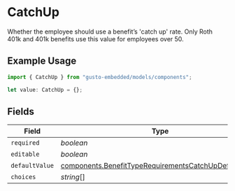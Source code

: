 # CatchUp

Whether the employee should use a benefit’s 'catch up' rate. Only Roth 401k and 401k benefits use this value for employees over 50.

## Example Usage

```typescript
import { CatchUp } from "gusto-embedded/models/components";

let value: CatchUp = {};
```

## Fields

| Field                                                                                                                          | Type                                                                                                                           | Required                                                                                                                       | Description                                                                                                                    |
| ------------------------------------------------------------------------------------------------------------------------------ | ------------------------------------------------------------------------------------------------------------------------------ | ------------------------------------------------------------------------------------------------------------------------------ | ------------------------------------------------------------------------------------------------------------------------------ |
| `required`                                                                                                                     | *boolean*                                                                                                                      | :heavy_minus_sign:                                                                                                             | N/A                                                                                                                            |
| `editable`                                                                                                                     | *boolean*                                                                                                                      | :heavy_minus_sign:                                                                                                             | N/A                                                                                                                            |
| `defaultValue`                                                                                                                 | [components.BenefitTypeRequirementsCatchUpDefaultValue](../../models/components/benefittyperequirementscatchupdefaultvalue.md) | :heavy_minus_sign:                                                                                                             | N/A                                                                                                                            |
| `choices`                                                                                                                      | *string*[]                                                                                                                     | :heavy_minus_sign:                                                                                                             | N/A                                                                                                                            |